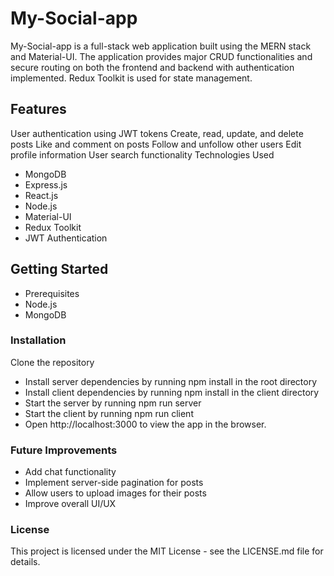 # My-Social-app
My-Social-app is a full-stack web application built using the MERN stack and Material-UI. The application provides major CRUD functionalities and secure routing on both the frontend and backend with authentication implemented. Redux Toolkit is used for state management.

## Features
User authentication using JWT tokens
Create, read, update, and delete posts
Like and comment on posts
Follow and unfollow other users
Edit profile information
User search functionality
Technologies Used
- MongoDB
- Express.js
- React.js
- Node.js
- Material-UI
- Redux Toolkit
- JWT Authentication
## Getting Started
- Prerequisites
- Node.js
- MongoDB
### Installation
Clone the repository
- Install server dependencies by running npm install in the root directory
- Install client dependencies by running npm install in the client directory
- Start the server by running npm run server
- Start the client by running npm run client
- Open http://localhost:3000 to view the app in the browser.
### Future Improvements
- Add chat functionality
- Implement server-side pagination for posts
- Allow users to upload images for their posts
- Improve overall UI/UX
### License
This project is licensed under the MIT License - see the LICENSE.md file for details.
